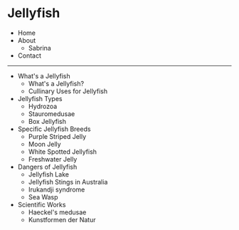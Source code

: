 # Jellyfish
- Home
- About
	- Sabrina
- Contact

---

- What's a Jellyfish
	- What's a Jellyfish?
	- Cullinary Uses for Jellyfish	
- Jellyfish Types
	- Hydrozoa
	- Stauromedusae
	- Box Jellyfish
- Specific Jellyfish Breeds
	- Purple Striped Jelly
	- Moon Jelly
	- White Spotted Jellyfish
	- Freshwater Jelly
- Dangers of Jellyfish
	- Jellyfish Lake
	- Jellyfish Stings in Australia
	- Irukandji syndrome
	- Sea Wasp
- Scientific Works
	- Haeckel's medusae
	- Kunstformen der Natur